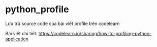 # python_profile
Lưu trữ source code của bài viết profile trên codelearn

Bài viết chi tiết: 
https://codelearn.io/sharing/how-to-profiling-python-application

